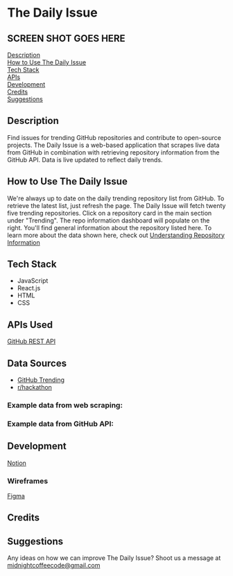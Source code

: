 # The Daily Issue

## SCREEN SHOT GOES HERE

[Description](#description)
<br>
[How to Use The Daily Issue](#how-to-use-the-daily-issue)
<br>
[Tech Stack](#tech-stack)
<br>
[APIs](#apis-used)
<br>
[Development](#development)
<br>
[Credits](#credits)
<br>
[Suggestions](#suggestions)

## Description

Find issues for trending GitHub repositories and contribute to open-source projects. The Daily Issue is a web-based application that scrapes live data from GitHub in combination with retrieving repository information from the GitHub API. Data is live updated to reflect daily trends.

## How to Use The Daily Issue

We're always up to date on the daily trending repository list from GitHub. To retrieve the latest list, just refresh the page. The Daily Issue will fetch twenty five trending repositories. Click on a repository card in the main section under "Trending". The repo information dashboard will populate on the right. You'll find general information about the repository listed here. To learn more about the data shown here, check out [Understanding Repository Information](#Understanding-Repository-Information)

## Tech Stack

- JavaScript
- React.js
- HTML
- CSS

## APIs Used

[GitHub REST API](https://docs.github.com/en/rest)

## Data Sources

- [GitHub Trending](https://github.com/trending)
- [r/hackathon](https://www.reddit.com/r/hackathon/)

### Example data from web scraping:

### Example data from GitHub API:

## Development

[Notion](https://thewangspace.notion.site/48e277dac59e46f9b8bebbaef2d71bea?v=04063f1cc9f845e1a4daa3053e5f90e0)

### Wireframes

[Figma](https://www.figma.com/file/CKjjvOEtZat49l9a3raGwO/gh-trending-issues)

## Credits

## Suggestions

Any ideas on how we can improve The Daily Issue? Shoot us a message at <midnightcoffeecode@gmail.com>
